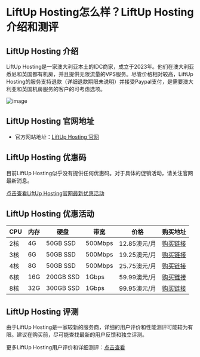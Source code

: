 # LiftUp Hosting怎么样？LiftUp Hosting介绍和测评

## LiftUp Hosting 介绍
LiftUp Hosting是一家澳大利亚本土的IDC商家，成立于2023年。他们在澳大利亚悉尼和英国都有机房，并且提供无限流量的VPS服务。尽管价格相对较高，LiftUp Hosting的服务支持退款（详细退款期限未说明）并接受Paypal支付，是需要澳大利亚和英国机房服务的客户的可考虑选项。

![image](https://github.com/jianshangyinger/LiftUp-Hosting/assets/169529460/34b0bc4b-1fa7-4a22-89f3-94ffc81bcd96)

## LiftUp Hosting 官网地址
- 官方网站地址：[LiftUp Hosting 官网](https://portal.liftuphosting.com.au/aff.php?aff=29)

## LiftUp Hosting 优惠码
目前LiftUp Hosting似乎没有提供任何优惠码。对于具体的促销活动，请关注官网最新消息。

[点击查看LiftUp Hosting官网最新优惠活动](https://portal.liftuphosting.com.au/aff.php?aff=29)

## LiftUp Hosting 优惠活动

| CPU | 内存 | 硬盘     | 带宽     | 价格           | 购买地址     |
|-----|------|----------|----------|----------------|--------------|
| 2核 | 4G   | 50GB SSD | 500Mbps  | 12.85澳元/月   | [购买链接](https://portal.liftuphosting.com.au/aff.php?aff=29&gid=1) |
| 3核 | 6G   | 50GB SSD | 500Mbps  | 19.25澳元/月   | [购买链接](https://portal.liftuphosting.com.au/aff.php?aff=29&gid=1) |
| 4核 | 8G   | 50GB SSD | 500Mbps  | 25.75澳元/月   | [购买链接](https://portal.liftuphosting.com.au/aff.php?aff=29&gid=1) |
| 6核 | 16G  | 200GB SSD| 1Gbps    | 59.99澳元/月   | [购买链接](https://portal.liftuphosting.com.au/aff.php?aff=29&gid=1) |
| 8核 | 32G  | 300GB SSD| 1Gbps    | 99.95澳元/月   | [购买链接](https://portal.liftuphosting.com.au/aff.php?aff=29&gid=1) |

## LiftUp Hosting 评测
由于LiftUp Hosting是一家较新的服务商，详细的用户评价和性能测评可能较为有限。建议在购买前，尽可能查找最新的用户反馈和独立评测。

更多LiftUp Hosting用户评价和详细测评：[点击查看](https://portal.liftuphosting.com.au/aff.php?aff=29)
